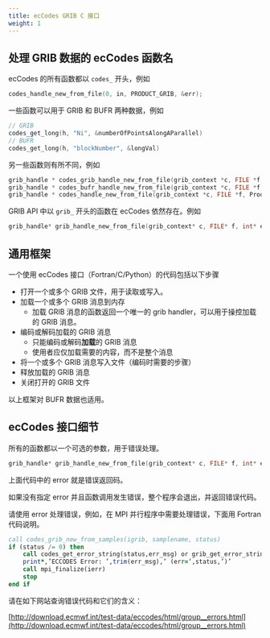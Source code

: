 ```yaml
---
title: ecCodes GRIB C 接口
weight: 1
---
```


## 处理 GRIB 数据的 ecCodes 函数名

ecCodes 的所有函数都以 `codes_` 开头，例如

```c
codes_handle_new_from_file(0, in, PRODUCT_GRIB, &err);
```

一些函数可以用于 GRIB 和 BUFR 两种数据，例如

```c
// GRIB
codes_get_long(h, "Ni", &numberOfPointsAlongAParallel)
// BUFR
codes_get_long(h, "blockNumber", &longVal)
```

另一些函数则有所不同，例如

```c
grib_handle * codes_grib_handle_new_from_file(grib_context *c, FILE *f, int *error);
grib_handle * codes_bufr_handle_new_from_file(grib_context *c, FILE *f, int *error);
grib_handle * codes_handle_new_from_file(grib_context *c, FILE *f, ProductKind product, int *error);
```

GRIB API 中以 `grib_` 开头的函数在 ecCodes 依然存在。例如

```c
grib_handle* grib_handle_new_from_file(grib_context* c, FILE* f, int* error);
```

## 通用框架

一个使用 ecCodes 接口（Fortran/C/Python）的代码包括以下步骤

- 打开一个或多个 GRIB 文件，用于读取或写入。
- 加载一个或多个 GRIB 消息到内存
    - 加载 GRIB 消息的函数返回一个唯一的 grib handler，可以用于操控加载的 GRIB 消息。
- 编码或解码加载的 GRIB 消息
    - 只能编码或解码**加载**的 GRIB 消息
    - 使用者应仅加载需要的内容，而不是整个消息
- 将一个或多个 GRIB 消息写入文件（编码时需要的步骤）
- 释放加载的 GRIB 消息
- 关闭打开的 GRIB 文件

以上框架对 BUFR 数据也适用。

## ecCodes 接口细节

所有的函数都以一个可选的参数，用于错误处理。

```c
grib_handle* grib_handle_new_from_file(grib_context* c, FILE* f, int* error);
```

上面代码中的 error 就是错误返回码。

如果没有指定 error 并且函数调用发生错误，整个程序会退出，并返回错误代码。

请使用 error 处理错误，例如，在 MPI 并行程序中需要处理错误，下面用 Fortran 代码说明。

```fortran
call codes_grib_new_from_samples(igrib, samplename, status)
if (status /= 0) then
    call codes_get_error_string(status,err_msg) or grib_get_error_string
    print*,’ECCODES Error: ’,trim(err_msg),’ (err=‘,status,’)’
    call mpi_finalize(ierr)
    stop
end if
```

请在如下网站查询错误代码和它们的含义：

[http://download.ecmwf.int/test-data/eccodes/html/group__errors.html](http://download.ecmwf.int/test-data/eccodes/html/group__errors.html)
